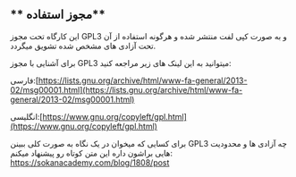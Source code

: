 ## **                                      مجوز استفاده**

این کارگاه تحت مجوز GPL3 و به صورت کپی لفت منتشر شده و هرگونه استفاده از آن تحت آزادی های مشخص شده تشویق میگردد.

برای آشنایی با مجوز GPL3 میتوانید به این لینک های زیر مراجعه کنید:

فارسی:[https://lists.gnu.org/archive/html/www-fa-general/2013-02/msg00001.html](https://lists.gnu.org/archive/html/www-fa-general/2013-02/msg00001.html)

انگلیسی:[https://www.gnu.org/copyleft/gpl.html](https://www.gnu.org/copyleft/gpl.html)

برای کسایی که میخوان در یک نگاه به صورت کلی ببینن GPL3 چه آزادی ها و محدودیت هایی براشون داره این متن کوتاه رو پیشنهاد میکنم: https://sokanacademy.com/blog/1808/post

